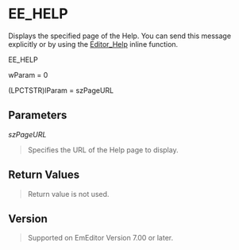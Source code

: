 # EE\_HELP

Displays the specified page of the Help. You can send this message explicitly or
by using the [Editor\_Help](../macro/editor_help) inline function.

EE\_HELP

wParam = 0

(LPCTSTR)lParam = szPageURL

## Parameters

_szPageURL_

> Specifies the URL of the Help page to display.

## Return Values

> Return value is not used.

## Version

> Supported on EmEditor Version 7.00 or later.